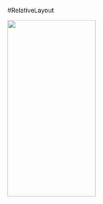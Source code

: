 #RelativeLayout

<img src="https://github.com/user-attachments/assets/2517bad1-6b11-4056-904a-edfa24b389fb" width="200" height="400">
